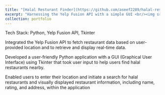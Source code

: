 ```yaml
---
title: "[Halal Resturant Finder](https://github.com/aseef2289/halal-restaurant-finder)"
excerpt: "Harnessing the Yelp Fusion API with a simple GUI <br/><img src='/images/proj2.jpg'>"
collection: portfolio
---
```


Tech Stack:  Python, Yelp Fusion API, Tkinter

Integrated the Yelp Fusion API to fetch restaurant data based on user-provided location and to retrieve and display real-time data.

Developed a user-friendly Python application with a GUI (Graphical User Interface) using Tkinter that took user input to help
users find halal restaurants nearby.

Enabled users to enter their location and initiate a search for halal restaurants and visually displayed restaurant information,
including name, rating, and address, within the application
